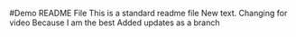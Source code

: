 #Demo README File
This is a standard readme file
New text.
Changing for video
Because I am the best
Added updates as a branch
